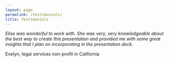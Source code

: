 ```yaml
---
layout: page
permalink: /testimonials/
title: Testimonials
---
```


*Elise was wonderful to work with. She was very, very knowledgeable about the best way to create this presentation and provided me with some great insights that I plan on incorporating in the presentation deck.*

Evelyn, legal services non-profit in California
